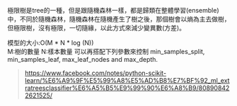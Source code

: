 

極限樹是tree的一種，但是跟隨機森林一樣，都是歸類在整體學習(ensemble)中，不同於隨機森林，隨機森林在隨機產生了樹之後，那個樹會以熵為主去做樹，但極限樹，沒有極限，一切隨緣，以此方式來減少變異數(方差)。

模型的大小:O(M * N * log (N))  
M:樹的數量 
N:樣本數量 可以再搭配下列參數來控制 
min_samples_split, min_samples_leaf, max_leaf_nodes and max_depth. 

> https://www.facebook.com/notes/python-scikit-learn/%E6%A9%9F%E5%99%A8%E5%AD%B8%E7%BF%92_ml_extratreesclassifier%E6%A5%B5%E9%99%90%E6%A8%B9/808908422621525/ 
